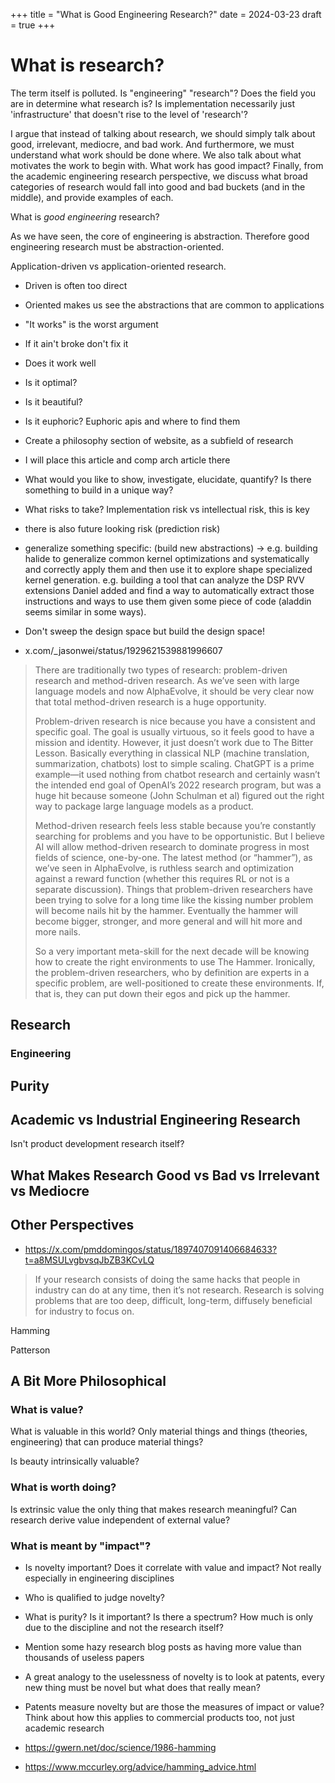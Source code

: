 +++
title = "What is Good Engineering Research?"
date = 2024-03-23
draft = true
+++

# What is research?

The term itself is polluted. Is "engineering" "research"? Does the field you are in determine what research is? Is implementation necessarily just 'infrastructure' that doesn't rise to the level of 'research'?

I argue that instead of talking about research, we should simply talk about good, irrelevant, mediocre, and bad work. And furthermore, we must understand what work should be done where. We also talk about what motivates the work to begin with. What work has good impact?
Finally, from the academic engineering research perspective, we discuss what broad categories of research would fall into good and bad buckets (and in the middle), and provide examples of each.

What is _good_ _engineering_ research?

As we have seen, the core of engineering is abstraction. Therefore good engineering research must be abstraction-oriented.

Application-driven vs application-oriented research.
  - Driven is often too direct
  - Oriented makes us see the abstractions that are common to applications

- "It works" is the worst argument
- If it ain't broke don't fix it
- Does it work well
- Is it optimal?
- Is it beautiful?
- Is it euphoric? Euphoric apis and where to find them
- Create a philosophy section of website, as a subfield of research
- I will place this article and comp arch article there

- What would you like to show, investigate, elucidate, quantify? Is there something to build in a unique way?

- What risks to take? Implementation risk vs intellectual risk, this is key
- there is also future looking risk (prediction risk)

- generalize something specific: (build new abstractions) -> e.g. building halide to generalize common kernel optimizations and systematically and correctly apply them and then use it to explore shape specialized kernel generation. e.g. building a tool that can analyze the DSP RVV extensions Daniel added and find a way to automatically extract those instructions and ways to use them given some piece of code (aladdin seems similar in some ways).
- Don't sweep the design space but build the design space!

- x.com/_jasonwei/status/1929621539881996607

> There are traditionally two types of research: problem-driven research and method-driven research. As we’ve seen with large language models and now AlphaEvolve, it should be very clear now that total method-driven research is a huge opportunity.
>
> Problem-driven research is nice because you have a consistent and specific goal. The goal is usually virtuous, so it feels good to have a mission and identity. However, it just doesn’t work due to The Bitter Lesson. Basically everything in classical NLP (machine translation, summarization, chatbots) lost to simple scaling. ChatGPT is a prime example—it used nothing from chatbot research and certainly wasn’t the intended end goal of OpenAI’s 2022 research program, but was a huge hit because someone (John Schulman et al) figured out the right way to package large language models as a product.
>
> Method-driven research feels less stable because you’re constantly searching for problems and you have to be opportunistic. But I believe AI will allow method-driven research to dominate progress in most fields of science, one-by-one. The latest method (or “hammer”), as we’ve seen in AlphaEvolve, is ruthless search and optimization against a reward function (whether this requires RL or not is a separate discussion). Things that problem-driven researchers have been trying to solve for a long time like the kissing number problem will become nails hit by the hammer. Eventually the hammer will become bigger, stronger, and more general and will hit more and more nails.
>
> So a very important meta-skill for the next decade will be knowing how to create the right environments to use The Hammer. Ironically, the problem-driven researchers, who by definition are experts in a specific problem, are well-positioned to create these environments. If, that is, they can put down their egos and pick up the hammer.

## Research

### Engineering

## Purity

## Academic vs Industrial Engineering Research

Isn't product development research itself?

## What Makes Research Good vs Bad vs Irrelevant vs Mediocre

## Other Perspectives

- https://x.com/pmddomingos/status/1897407091406684633?t=a8MSULvgbvsqJbZB3KCvLQ

> If your research consists of doing the same hacks that people in industry can do at any time, then it’s not research. Research is solving problems that are too deep, difficult, long-term, diffusely beneficial for industry to focus on.

Hamming

Patterson

## A Bit More Philosophical

### What is value?

What is valuable in this world? Only material things and things (theories, engineering) that can produce material things?

Is beauty intrinsically valuable?

### What is worth doing?

Is extrinsic value the only thing that makes research meaningful? Can research derive value independent of external value?

### What is meant by "impact"?

- Is novelty important? Does it correlate with value and impact? Not really especially in engineering disciplines
- Who is qualified to judge novelty?
- What is purity? Is it important? Is there a spectrum? How much is only due to the discipline and not the research itself?
- Mention some hazy research blog posts as having more value than thousands of useless papers

- A great analogy to the uselessness of novelty is to look at patents, every new thing must be novel but what does that really mean?
- Patents measure novelty but are those the measures of impact or value? Think about how this applies to commercial products too, not just academic research

- https://gwern.net/doc/science/1986-hamming
- https://www.mccurley.org/advice/hamming_advice.html
